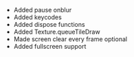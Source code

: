 * Added pause onblur
* Added keycodes
* Added dispose functions
* Added Texture.queueTileDraw
* Made screen clear every frame optional
* Added fullscreen support